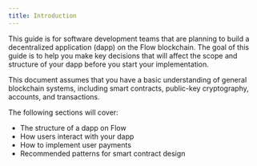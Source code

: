 ```yaml
---
title: Introduction 
---
```


This guide is for software development teams that are planning to build a decentralized application (dapp) on the Flow blockchain. The goal of this guide is to help you make key decisions that will affect the scope and structure of your dapp before you start your implementation.

This document assumes that you have a basic understanding of general blockchain systems, including smart contracts, public-key cryptography, accounts, and transactions.

The following sections will cover:

- The structure of a dapp on Flow
- How users interact with your dapp
- How to implement user payments
- Recommended patterns for smart contract design
